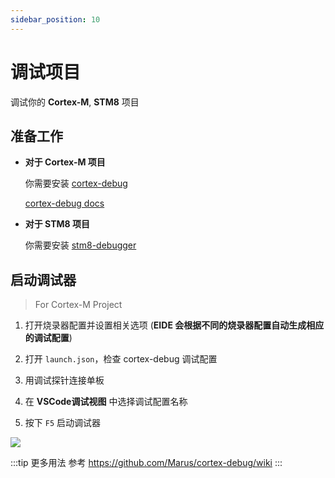 ```yaml
---
sidebar_position: 10
---
```


# 调试项目

调试你的 **Cortex-M**, **STM8** 项目

## 准备工作

- **对于 Cortex-M 项目**

  你需要安装 [cortex-debug](https://marketplace.visualstudio.com/items?itemName=marus25.cortex-debug)

  [cortex-debug docs](https://github.com/Marus/cortex-debug/wiki)

- **对于 STM8 项目**

  你需要安装 [stm8-debugger](https://marketplace.visualstudio.com/items?itemName=CL.stm8-debug)

## 启动调试器

> For Cortex-M Project

1. 打开烧录器配置并设置相关选项 (**EIDE 会根据不同的烧录器配置自动生成相应的调试配置**)

2. 打开 `launch.json`，检查 cortex-debug 调试配置

3. 用调试探针连接单板

4. 在 **VSCode调试视图** 中选择调试配置名称

5. 按下 `F5` 启动调试器

  ![](/img/debug_cortex-m_prj.png)

:::tip 更多用法
参考 https://github.com/Marus/cortex-debug/wiki
:::